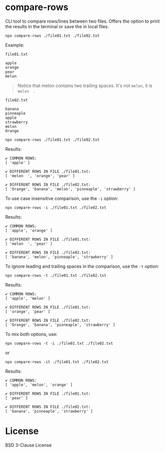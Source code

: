 # compare-rows

CLI tool to compare rows/lines between two files. Offers the option to print the results in the terminal or save the in local files.

```
npx compare-rows ./file01.txt ./file02.txt
```

Example:

`file01.txt`
```
apple
orange
pear
melon  
```
> Notice that melon contains two trailing spaces. It's not `melon`, it is `melon  `.


`file02.txt`
```
banana
pinneaple
apple
strawberry
melon
Orange
```

```
npx compare-rows ./file01.txt ./file02.txt
```

Results:
```
✔ COMMON ROWS:
[ 'apple' ]

✔ DIFFERENT ROWS IN FILE ./file01.txt:
[ 'melon  ', 'orange', 'pear' ]

✔ DIFFERENT ROWS IN FILE ./file02.txt:
[ 'Orange', 'banana', 'melon', 'pinneaple', 'strawberry' ]
```

To use case insensitive comparison, use the `-i` option:

```
npx compare-rows -i ./file01.txt ./file02.txt
```

Results:
```
✔ COMMON ROWS:
[ 'apple', 'orange' ]

✔ DIFFERENT ROWS IN FILE ./file01.txt:
[ 'melon  ', 'pear' ]

✔ DIFFERENT ROWS IN FILE ./file02.txt:
[ 'banana', 'melon', 'pinneaple', 'strawberry' ]
```

To ignore leading and trailing spaces in the comparison, use the `-t` option:

```
npx compare-rows -t ./file01.txt ./file02.txt
```

Results:
```
✔ COMMON ROWS:
[ 'apple', 'melon' ]

✔ DIFFERENT ROWS IN FILE ./file01.txt:
[ 'orange', 'pear' ]

✔ DIFFERENT ROWS IN FILE ./file02.txt:
[ 'Orange', 'banana', 'pinneaple', 'strawberry' ]
```

To mix both options, use:

```
npx compare-rows -t -i ./file01.txt ./file02.txt
```
or
```
npx compare-rows -it ./file01.txt ./file02.txt
```

Results:
```
✔ COMMON ROWS:
[ 'apple', 'melon', 'orange' ]

✔ DIFFERENT ROWS IN FILE ./file01.txt:
[ 'pear' ]

✔ DIFFERENT ROWS IN FILE ./file02.txt:
[ 'banana', 'pinneaple', 'strawberry' ]
```

# License

BSD 3-Clause License